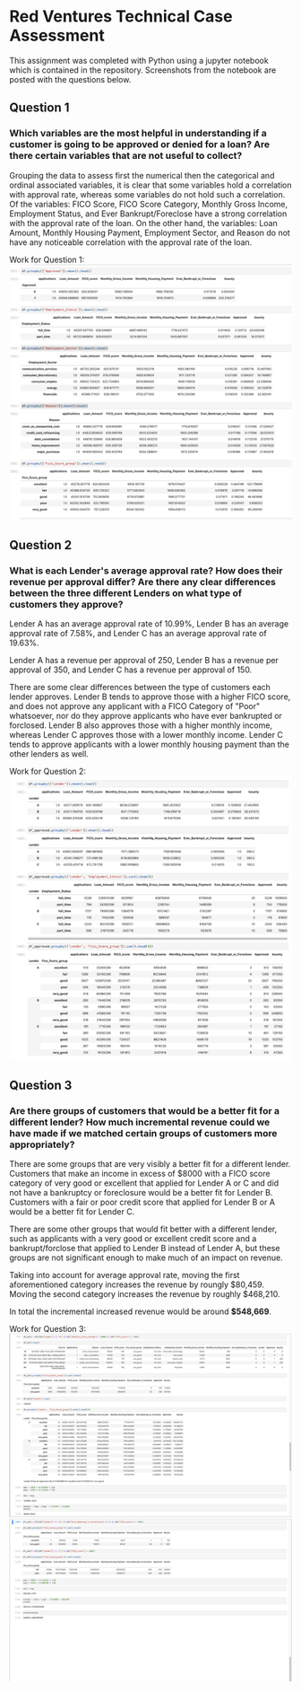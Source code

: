 # Red Ventures Technical Case Assessment

This assignment was completed with Python using a jupyter notebook which is contained in the repository. Screenshots from the notebook are posted with the questions below. 

## Question 1 
### Which variables are the most helpful in understanding if a customer is going to be approved or denied for a loan? Are there certain variables that are not useful to collect?

Grouping the data to assess first the numerical then the categorical and ordinal associated variables, it is clear that some variables hold a correlation with approval rate, whereas some variables do not hold such a correlation. Of the variables: FICO Score, FICO Score Category, Monthly Gross Income, Employment Status, and Ever Bankrupt/Foreclose have a strong correlation with the approval rate of the loan. On the other hand, the variables: Loan Amount, Monthly Housing Payment, Employment Sector, and Reason do not have any noticeable correlation with the approval rate of the loan. 

Work for Question 1:
<img src="img1.png" title="Comparison of Variables">

## Question 2 
### What is each Lender's average approval rate? How does their revenue per approval differ? Are there any clear differences between the three different Lenders on what type of customers they approve?

Lender A has an average approval rate of 10.99%, Lender B has an average approval rate of 7.58%, and Lender C has an average approval rate of 19.63%. 

Lender A has a revenue per approval of 250, Lender B has a revenue per approval of 350, and Lender C has a revenue per approval of 150.

There are some clear differences between the type of customers each lender approves. Lender B tends to approve those with a higher FICO score, and does not approve any applicant with a FICO Category of "Poor" whatsoever, nor do they approve applicants who have ever bankrupted or forclosed. Lender B also approves those with a higher monthly income, whereas Lender C approves those with a lower monthly income. Lender C tends to approve applicants with a lower monthly housing payment than the other lenders as well. 

Work for Question 2:
<img src="img2.png" title="Comparison of Lenders">

## Question 3 
### Are there groups of customers that would be a better fit for a different lender? How much incremental revenue could we have made if we matched certain groups of customers more appropriately?

There are some groups that are very visibly a better fit for a different lender. Customers that make an income in excess of $8000 with a FICO score category of very good or excellent that applied for Lender A or C and did not have a bankruptcy or foreclosure would be a better fit for Lender B. Customers with a fair or poor credit score that applied for Lender B or A would be a better fit for Lender C. 

There are some other groups that would fit better with a different lender, such as applicants with a very good or excellent credit score and a bankrupt/forclose that applied to Lender B instead of Lender A, but these groups are not significant enough to make much of an impact on revenue.

Taking into account for average approval rate, moving the first aforementioned category increases the revenue by roungly $80,459. Moving the second category increases the revenue by roughly $468,210. 

In total the incremental increased revenue would be around **$548,669**.

Work for Question 3:
<img src="img3.png" title="Comparison of Groups">
<img src="img4.png" title="Comparison of Groups">
